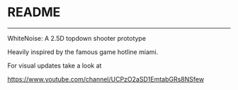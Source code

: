 # README #
---
WhiteNoise: A 2.5D topdown shooter prototype

Heavily inspired by the famous game hotline miami.


For visual updates take a look at

https://www.youtube.com/channel/UCPzO2aSD1EmtabGRs8NSfew
